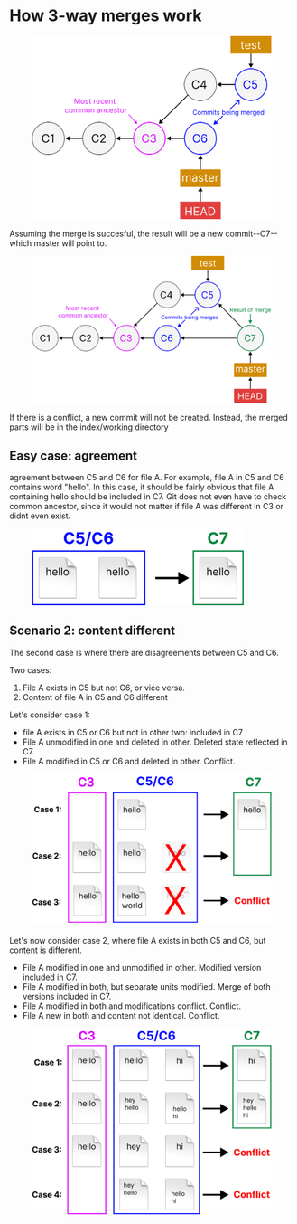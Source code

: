 # How 3-way merges work



<figure><img src="../../.gitbook/assets/Group 369.png" alt="" width="563"><figcaption></figcaption></figure>



Assuming the merge is succesful, the result will be a new commit--C7--which master will point to.&#x20;

<figure><img src="../../.gitbook/assets/Group 370.png" alt="" width="563"><figcaption></figcaption></figure>

If there is a conflict, a new commit will not be created. Instead, the merged parts will be in the index/working directory



## Easy case: agreement

agreement between C5 and C6 for file A. For example, file A in C5 and C6 contains word "hello". In this case, it should be fairly obvious that file A containing hello should be included in C7. Git does not even have to check common ancestor, since it would not matter if file A was different in C3 or didnt even exist.&#x20;

<figure><img src="../../.gitbook/assets/Group 373.png" alt="" width="375"><figcaption></figcaption></figure>



## Scenario 2: content different

The second case is where there are disagreements between C5 and C6.&#x20;

Two cases:

1. File A exists in C5 but not C6, or vice versa.&#x20;
2. Content of file A in C5 and C6 different

Let's consider case 1:

* file A exists in C5 or C6 but not in other two: included in C7
* File A unmodified in one and deleted in other. Deleted state reflected in C7.
* File A modified in C5 or C6 and deleted in other. Conflict.&#x20;

<figure><img src="../../.gitbook/assets/Group 388.png" alt="" width="563"><figcaption></figcaption></figure>



Let's now consider case 2, where file A exists in both C5 and C6, but content is different.&#x20;

* File A modified in one and unmodified in other. Modified version included in C7.
* File A modified in both, but separate units modified. Merge of both versions included in C7.
* File A modified in both and modifications conflict. Conflict.
* File A new in both and content not identical. Conflict.&#x20;



<figure><img src="../../.gitbook/assets/Group 387 (1).png" alt="" width="563"><figcaption></figcaption></figure>

